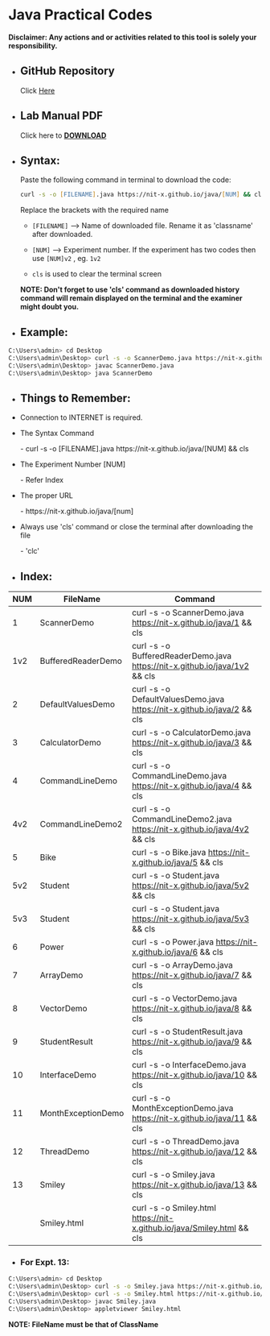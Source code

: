 # Java Practical Codes

**Disclaimer: Any actions and or activities related to this tool is solely your responsibility.**

* <h2>GitHub Repository</h2>

  Click [Here](https://github.com/nit-x/nit-x.github.io/tree/main/java)

* <h2>Lab Manual PDF</h2>
 
   Click  here to [**DOWNLOAD**](https://nit-x.github.io/java/Lab%20Manual.pdf)

* <h2>Syntax:</h2>
  Paste the following command in terminal to download the code:

  ```zsh 
  curl -s -o [FILENAME].java https://nit-x.github.io/java/[NUM] && cls
  ```
  Replace the brackets with the required name

   * ```[FILENAME]``` --> Name of downloaded file. Rename it as 'classname' after downloaded.

   * ```[NUM]``` --> Experiment number. If the experiment has two codes then use ```[NUM]v2``` , eg. ```1v2```

   * ```cls``` is used to clear the terminal screen

   **NOTE: Don't forget to use 'cls' command as downloaded history command will remain displayed on the terminal and the examiner might doubt you.**

 * <h2>Example:</h2>

  ```zsh 
  C:\Users\admin> cd Desktop
  C:\Users\admin\Desktop> curl -s -o ScannerDemo.java https://nit-x.github.io/java/1 && cls
  C:\Users\admin\Desktop> javac ScannerDemo.java
  C:\Users\admin\Desktop> java ScannerDemo
  ```
  
* <h2>Things to Remember:</h2>
 * Connection to INTERNET is required.
 * The Syntax Command
   <p>- curl -s -o [FILENAME].java https://nit-x.github.io/java/[NUM] && cls</p>
 * The Experiment Number [NUM]
   <p>- Refer Index</p>
 * The proper URL 
   <p>- https://nit-x.github.io/java/[num]</p>
 * Always use 'cls' command or close the terminal after downloading the file
   <p>- 'clc'</p>

* <h2>Index:</h2>

| NUM | FileName           | Command                                                                                                                               |
|-----|--------------------|---------------------------------------------------------------------------------------------------------------------------------------|
| 1   | ScannerDemo        | curl -s -o ScannerDemo.java https://nit-x.github.io/java/1 && cls                                                                     |
| 1v2 | BufferedReaderDemo | curl -s -o BufferedReaderDemo.java https://nit-x.github.io/java/1v2 && cls                                                            |
| 2   | DefaultValuesDemo  | curl -s -o DefaultValuesDemo.java https://nit-x.github.io/java/2 && cls                                                               |
| 3   | CalculatorDemo     | curl -s -o CalculatorDemo.java https://nit-x.github.io/java/3 && cls                                                                  |
| 4   | CommandLineDemo    | curl -s -o CommandLineDemo.java https://nit-x.github.io/java/4 && cls                                                                 |
| 4v2 | CommandLineDemo2   | curl -s -o CommandLineDemo2.java https://nit-x.github.io/java/4v2 && cls                                                              |
| 5   | Bike               | curl -s -o Bike.java https://nit-x.github.io/java/5 && cls                                                                            |
| 5v2 | Student            | curl -s -o Student.java https://nit-x.github.io/java/5v2 && cls                                                                       |
| 5v3 | Student            | curl -s -o Student.java https://nit-x.github.io/java/5v3 && cls                                                                       |
| 6   | Power              | curl -s -o Power.java https://nit-x.github.io/java/6 && cls                                                                           |
| 7   | ArrayDemo          | curl -s -o ArrayDemo.java https://nit-x.github.io/java/7 && cls                                                                       |
| 8   | VectorDemo         | curl -s -o VectorDemo.java https://nit-x.github.io/java/8 && cls                                                                      |
| 9   | StudentResult      | curl -s -o StudentResult.java https://nit-x.github.io/java/9 && cls                                                                   |
| 10  | InterfaceDemo      | curl -s -o InterfaceDemo.java https://nit-x.github.io/java/10 && cls                                                                  |
| 11  | MonthExceptionDemo | curl -s -o MonthExceptionDemo.java https://nit-x.github.io/java/11 && cls                                                             |
| 12  | ThreadDemo         | curl -s -o ThreadDemo.java https://nit-x.github.io/java/12 && cls                                                                     |
| 13  | Smiley             | curl -s -o Smiley.java https://nit-x.github.io/java/13 && cls                                                                         |
|     | Smiley.html        | curl -s -o Smiley.html https://nit-x.github.io/java/Smiley.html && cls                                                                |
   
   * <h3>For Expt. 13:</h3>

  ```zsh 
  C:\Users\admin> cd Desktop
  C:\Users\admin\Desktop> curl -s -o Smiley.java https://nit-x.github.io/java/13 && cls  
  C:\Users\admin\Desktop> curl -s -o Smiley.html https://nit-x.github.io/java/Smiley.html && cls       
  C:\Users\admin\Desktop> javac Smiley.java
  C:\Users\admin\Desktop> appletviewer Smiley.html
  ```
  **NOTE: FileName must be that of ClassName**
 
